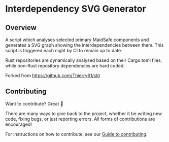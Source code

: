# Interdependency SVG Generator

## Overview

A script which analyses selected primary MaidSafe components and generates a SVG graph showing the interdependencies between them. This script is triggered each night by CI to remain up to date.

Rust repositories are dynamically analysed based on their Cargo.toml files, while non-Rust repository dependencies are hard coded.

Forked from https://github.com/Thierry61/sld

## Contributing

Want to contribute? Great :tada:

There are many ways to give back to the project, whether it be writing new code, fixing bugs, or just reporting errors. All forms of contributions are encouraged!

For instructions on how to contribute, see our [Guide to contributing](https://github.com/maidsafe/QA/blob/master/CONTRIBUTING.md).

